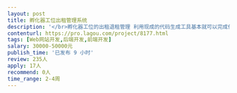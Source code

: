 ```yaml
---                
layout: post       
title: 孵化器工位出租管理系统           
description: '</br>孵化器工位的出租退租管理 利用现成的代码生成工具基本就可以完成任务</br>'     
contenturl: https://pro.lagou.com/project/8177.html      
tags: [Web网站开发,后端开发,前端开发]            
salary: 30000-50000元          
publish_time: '已发布 9 小时'         
review: 235人                   
apply: 17人                   
recommend: 0人                   
time_range: 2-4周              
---                 
```

